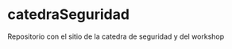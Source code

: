 catedraSeguridad
================

Repositorio con el sitio de la catedra de seguridad y del workshop
